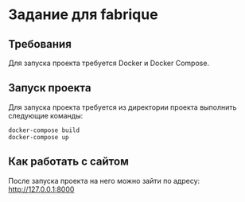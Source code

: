 Задание для fabrique
======================

Требования
----------
Для запуска проекта требуется Docker и Docker Compose.

Запуск проекта
--------------
Для запуска проекта требуется из директории проекта выполнить следующие команды:

    docker-compose build
    docker-compose up

Как работать с сайтом
---------------------
После запуска проекта на него можно зайти по адресу: http://127.0.0.1:8000